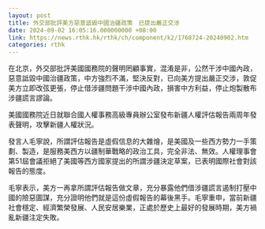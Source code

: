 ```yaml
---
layout: post
title: 外交部批評美方惡意詆毀中國治疆政策　已提出嚴正交涉
date: 2024-09-02 16:05:16.000000000 +08:00
link: https://news.rthk.hk/rthk/ch/component/k2/1768724-20240902.htm
categories: rthk
---
```


在北京，外交部批評美國國務院的聲明罔顧事實，混淆是非，公然干涉中國內政，惡意詆毀中國治疆政策，中方強烈不滿，堅決反對，已向美方提出嚴正交涉，敦促美方立即改弦更張，停止借涉疆問題干涉中國內政，損害中方利益，停止炮製散布涉疆謊言謬論。

美國國務院近日就聯合國人權事務高級專員辦公室發布新疆人權評估報告兩周年發表聲明，攻擊新疆人權狀況。

發言人毛寧說，所謂評估報告是虛假信息的大雜燴，是美國及一些西方勢力一手策劃、製造，是服務美西方以疆制華戰略的政治工具，完全非法、無效。人權理事會第51屆會議拒絕了美國等西方國家提出的所謂涉疆決定草案，已表明國際社會對該報告的態度。

毛寧表示，美方一再拿所謂評估報告做文章，充分暴露他們借涉疆謊言遏制打壓中國的險惡圖謀，充分證明他們就是這份虛假報告的幕後黑手。毛寧重申，當前新疆社會穩定、經濟繁榮發展、人民安居樂業，正處於歷史上最好的發展時期，美方禍亂新疆注定失敗。
